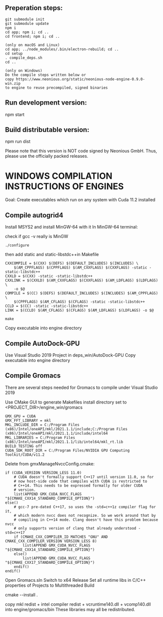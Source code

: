 ## Preperation steps:

	git submodule init
	git submodule update
	npm i
	cd app; npm i; cd ..
	cd frontend; npm i; cd ..
	
	(only on macOS and Linux)
	cd app; ../node_modules/.bin/electron-rebuild; cd ..
	cd setup
	. compile_deps.sh
	cd ..
	
	(only on Windows)
	Do the compile steps written below or
	copy https://www.neonious.org/static/neonious-node-engine-0.9.0-win.zip
	to engine to reuse precompiled, signed binaries


## Run development version:

npm start


## Build distributable version:

npm run dist

Please note that this version is NOT code signed by Neonious GmbH.
Thus, please use the officially packed releases.


# WINDOWS COMPILATION INSTRUCTIONS OF ENGINES

Goal: Create executables which run on any system with Cuda 11.2 installed

## Compile autogrid4

Install MSYS2 and install MinGW-64 with it
In MinGW-64 terminal:

check if gcc -v really is MinGW

	./configure

then add static and static-libstdc++in Makefile

	CXXCOMPILE = $(CXX) $(DEFS) $(DEFAULT_INCLUDES) $(INCLUDES) \
		$(AM_CPPFLAGS) $(CPPFLAGS) $(AM_CXXFLAGS) $(CXXFLAGS) -static -static-libstdc++
	CXXLD = $(CXX) -static -static-libstdc++
	CXXLINK = $(CXXLD) $(AM_CXXFLAGS) $(CXXFLAGS) $(AM_LDFLAGS) $(LDFLAGS) \
		-o $@
	COMPILE = $(CC) $(DEFS) $(DEFAULT_INCLUDES) $(INCLUDES) $(AM_CPPFLAGS) \
		$(CPPFLAGS) $(AM_CFLAGS) $(CFLAGS) -static -static-libstdc++
	CCLD = $(CC) -static -static-libstdc++
	LINK = $(CCLD) $(AM_CFLAGS) $(CFLAGS) $(AM_LDFLAGS) $(LDFLAGS) -o $@

	make

Copy executable into engine directory

## Compile AutoDock-GPU

Use Visual Studio 2019 Project in deps_win/AutoDock-GPU
Copy executable into engine directory

## Compile Gromacs

There are several steps needed for Gromacs to compile under Visual Studio 2019

Use CMake GUI to generate Makefiles
install directory set to <PROJECT_DIR>/engine_win/gromacs

	GMX_GPU = CUDA
	GMX_FFT_LIBRARY = mkl
	MKL_INCLUDE_DIR = C:/Program Files (x86)/Intel/oneAPI/mkl/2021.1.1/include;C:/Program Files (x86)/Intel/oneAPI/mkl/2021.1.1/include/intel64
	MKL_LIBRARIES = C:/Program Files (x86)/Intel/oneAPI/mkl/2021.1.1/lib/intel64/mkl_rt.lib
	BUILD_TESTING off
	CUDA_SDK_ROOT_DIR = C:/Program Files/NVIDIA GPU Computing Toolkit/CUDA/v11.2

Delete from gmxManageNvccConfig.cmake:

	if (CUDA_VERSION VERSION_LESS 11.0)
	    # CUDA doesn't formally support C++17 until version 11.0, so for
	    # now host-side code that compiles with CUDA is restricted to
	    # C++14. This needs to be expressed formally for older CUDA
	    # version.
	    list(APPEND GMX_CUDA_NVCC_FLAGS "${CMAKE_CXX14_STANDARD_COMPILE_OPTION}")
	else()
	    # gcc-7 pre-dated C++17, so uses the -std=c++1z compiler flag for it,
	    # which modern nvcc does not recognize. So we work around that by
	    # compiling in C++14 mode. Clang doesn't have this problem because nvcc
	    # only supports version of clang that already understood -std=c++17
	    if (CMAKE_CXX_COMPILER_ID MATCHES "GNU" AND CMAKE_CXX_COMPILER_VERSION VERSION_LESS 8)
	        list(APPEND GMX_CUDA_NVCC_FLAGS "${CMAKE_CXX14_STANDARD_COMPILE_OPTION}")
	    else()
	        list(APPEND GMX_CUDA_NVCC_FLAGS "${CMAKE_CXX17_STANDARD_COMPILE_OPTION}")
	    endif()
	endif()

Open Gromacs.sln
Switch to x64 Release
Set all runtime libs in C/C++ properties of Projects to Multithreaded
Build

cmake --install .

copy mkl redist + intel compiler redist + vcruntime140.dll + vcomp140.dll into engine/gromacs/bin
These libraries may all be redistributed.